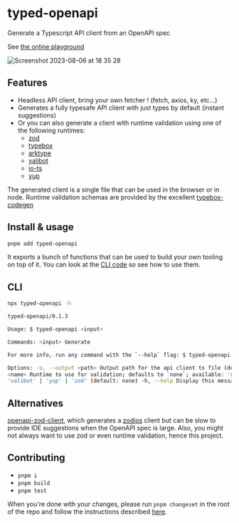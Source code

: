 # typed-openapi

Generate a Typescript API client from an OpenAPI spec 

See [the online playground](https://typed-openapi-astahmer.vercel.app/)

![Screenshot 2023-08-06 at 18 35 28](https://github.com/astahmer/typed-openapi/assets/47224540/d9216d1d-19e3-4a58-8fca-bebd96f96c21)



## Features

- Headless API client, bring your own fetcher ! (fetch, axios, ky, etc...)
- Generates a fully typesafe API client with just types by default (instant suggestions)
- Or you can also generate a client with runtime validation using one of the following runtimes:
  - [zod](https://zod.dev/)
  - [typebox](https://github.com/sinclairzx81/typebox)
  - [arktype](https://arktype.io/)
  - [valibot](https://valibot.dev/)
  - [io-ts](https://gcanti.github.io/io-ts/)
  - [yup](https://github.com/jquense/yup)

The generated client is a single file that can be used in the browser or in node. Runtime validation schemas are
provided by the excellent [typebox-codegen](https://github.com/sinclairzx81/typebox-codegen)

## Install & usage

```sh
pnpm add typed-openapi
```

It exports a bunch of functions that can be used to build your own tooling on top of it. You can look at the
[CLI code](packages/typed-openapi/src/cli.ts) so see how to use them.

## CLI

```sh
npx typed-openapi -h
```

```sh
typed-openapi/0.1.3

Usage: $ typed-openapi <input>

Commands: <input> Generate

For more info, run any command with the `--help` flag: $ typed-openapi --help

Options: -o, --output <path> Output path for the api client ts file (defaults to `<input>.<runtime>.ts`) -r, --runtime
<name> Runtime to use for validation; defaults to `none`; available: 'none' | 'arktype' | 'io-ts' | 'typebox' |
'valibot' | 'yup' | 'zod' (default: none) -h, --help Display this message -v, --version Display version number
```

## Alternatives

[openapi-zod-client](https://github.com/astahmer/openapi-zod-client), which generates a
[zodios](https://github.com/ecyrbe/zodios) client but can be slow to provide IDE suggestions when the OpenAPI spec is
large. Also, you might not always want to use zod or even runtime validation, hence this project.

## Contributing

- `pnpm i`
- `pnpm build`
- `pnpm test`

When you're done with your changes, please run `pnpm changeset` in the root of the repo and follow the instructions
described [here](https://github.com/changesets/changesets/blob/main/docs/intro-to-using-changesets.md).
